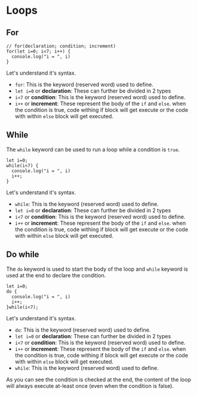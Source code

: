# Loops

## For

```javascript,editable
// for(declaration; condition; increment)
for(let i=0; i<7; i++) {
  console.log("i = ", i)
}
```

Let's understand it's syntax.

- `for`: This is the keyword (reserved word) used to define.
- `let i=0` or **declaration**: These can further be divided in 2 types
- `i<7` or **condition**: This is the keyword (reserved word) used to define.
- `i++` or **increment**: These represent the body of the `if` and `else`. when the condition is true, code withing if block will get execute or the code with within `else` block will get executed.

## While

The `while` keyword can be used to run a loop while a condition is `true`.

```javascript,editable
let i=0;
while(i<7) {
  console.log("i = ", i)
  i++;
}
```

Let's understand it's syntax.

- `while`: This is the keyword (reserved word) used to define.
- `let i=0` or **declaration**: These can further be divided in 2 types
- `i<7` or **condition**: This is the keyword (reserved word) used to define.
- `i++` or **increment**: These represent the body of the `if` and `else`. when the condition is true, code withing if block will get execute or the code with within `else` block will get executed.

## Do while

The `do` keyword is used to start the body of the loop and `while` keyword is used at the end to declare the condition.

```javascript,editable
let i=0;
do {
  console.log("i = ", i)
  i++;
}while(i<7);
```

Let's understand it's syntax.

- `do`: This is the keyword (reserved word) used to define.
- `let i=0` or **declaration**: These can further be divided in 2 types
- `i<7` or **condition**: This is the keyword (reserved word) used to define.
- `i++` or **increment**: These represent the body of the `if` and `else`. when the condition is true, code withing if block will get execute or the code with within `else` block will get executed.
- `while`: This is the keyword (reserved word) used to define.

As you can see the condition is checked at the end, the content of the loop will always execute at-least once (even when the condition is false).
